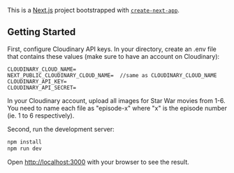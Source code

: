 This is a [Next.js](https://nextjs.org/) project bootstrapped with [`create-next-app`](https://github.com/vercel/next.js/tree/canary/packages/create-next-app).

## Getting Started
First, configure Cloudinary API keys. In your directory, create an .env file that contains these values (make sure to have an account on Cloudinary):
```
CLOUDINARY_CLOUD_NAME=
NEXT_PUBLIC_CLOUDINARY_CLOUD_NAME=  //same as CLOUDINARY_CLOUD_NAME
CLOUDINARY_API_KEY=
CLOUDINARY_API_SECRET=
```

In your Cloudinary account, upload all images for Star War movies from 1-6. You need to name each file as "episode-x" where "x" is the episode number (ie. 1 to 6 respectively).

Second, run the development server:

```bash
npm install
npm run dev
```

Open [http://localhost:3000](http://localhost:3000) with your browser to see the result.
